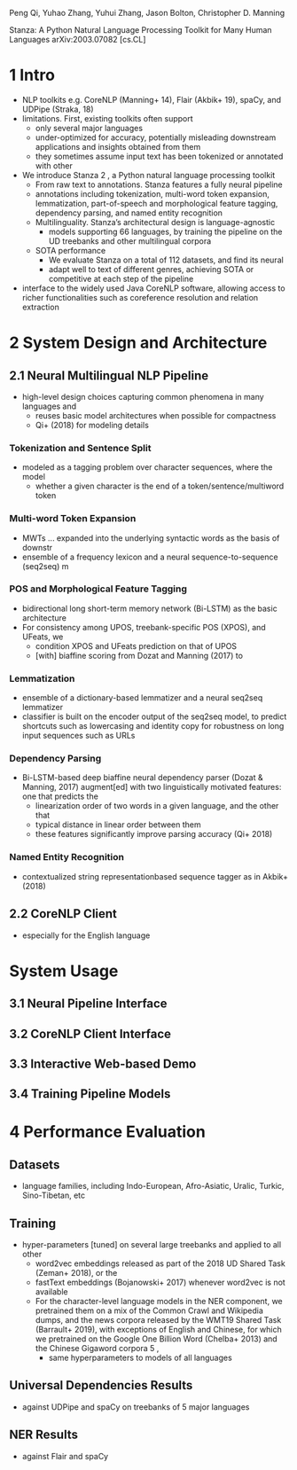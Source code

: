 
Peng Qi, Yuhao Zhang, Yuhui Zhang, Jason Bolton, Christopher D. Manning

Stanza: A Python Natural Language Processing Toolkit for Many Human Languages
arXiv:2003.07082 [cs.CL]

# 1 Intro

* NLP toolkits
  e.g. CoreNLP (Manning+ 14), Flair (Akbik+ 19), spaCy, and UDPipe (Straka, 18)
* limitations. First, existing toolkits often support
  * only several major languages
  * under-optimized for accuracy, potentially misleading downstream
    applications and insights obtained from them
  * they sometimes assume input text has been tokenized or annotated with other
* We introduce Stanza 2 , a Python natural language processing toolkit
  * From raw text to annotations. Stanza features a fully neural pipeline
  * annotations including tokenization, multi-word token expansion,
    lemmatization, part-of-speech and morphological feature tagging, dependency
    parsing, and named entity recognition
  * Multilinguality. Stanza’s architectural design is language-agnostic
    * models supporting 66 languages, by
      training the pipeline on the UD treebanks and other multilingual corpora
  * SOTA performance
    * We evaluate Stanza on a total of 112 datasets, and find its neural
    * adapt well to text of different genres, achieving SOTA or competitive
      at each step of the pipeline
* interface to the widely used Java CoreNLP software, allowing access to richer
  functionalities such as coreference resolution and relation extraction

# 2 System Design and Architecture

## 2.1 Neural Multilingual NLP Pipeline

* high-level design choices capturing common phenomena in many languages and
  * reuses basic model architectures when possible for compactness
  * Qi+ (2018) for modeling details

### Tokenization and Sentence Split

* modeled as a tagging problem over character sequences, where the model
  * whether a given character is the end of a token/sentence/multiword token

### Multi-word Token Expansion

* MWTs ... expanded into the underlying syntactic words as the basis of downstr
* ensemble of a frequency lexicon and a neural sequence-to-sequence (seq2seq) m

### POS and Morphological Feature Tagging

* bidirectional long short-term memory network (Bi-LSTM) as the basic
  architecture
* For consistency among UPOS, treebank-specific POS (XPOS), and UFeats, we
  * condition XPOS and UFeats prediction on that of UPOS
  * [with] biaffine scoring from Dozat and Manning (2017) to

### Lemmatization

* ensemble of a dictionary-based lemmatizer and a neural seq2seq lemmatizer
* classifier is built on the encoder output of the seq2seq model, to predict
  shortcuts such as lowercasing and identity copy
  for robustness on long input sequences such as URLs

### Dependency Parsing

* Bi-LSTM-based deep biaffine neural dependency parser (Dozat & Manning, 2017)
  augment[ed] with two linguistically motivated features: one that predicts the
  * linearization order of two words in a given language, and the other that
  * typical distance in linear order between them
  * these features significantly improve parsing accuracy (Qi+ 2018)

### Named Entity Recognition

* contextualized string representationbased sequence tagger as in Akbik+ (2018)

## 2.2 CoreNLP Client

* especially for the English language

# System Usage

## 3.1 Neural Pipeline Interface

## 3.2 CoreNLP Client Interface

## 3.3 Interactive Web-based Demo

## 3.4 Training Pipeline Models

# 4 Performance Evaluation

## Datasets

* language families, including
  Indo-European, Afro-Asiatic, Uralic, Turkic, Sino-Tibetan, etc

## Training

* hyper-parameters [tuned] on several large treebanks and applied to all other
  * word2vec embeddings released as part of the 2018 UD Shared Task (Zeman+
    2018), or the
  * fastText embeddings (Bojanowski+ 2017) whenever word2vec is not available
  * For the character-level language models in the NER component, we pretrained
    them on a mix of the Common Crawl and Wikipedia dumps, and
    the news corpora released by the WMT19 Shared Task (Barrault+ 2019), with
    exceptions of English and Chinese, for which we pretrained on the Google
    One Billion Word (Chelba+ 2013) and the Chinese Gigaword corpora 5 ,
    * same hyperparameters to models of all languages

## Universal Dependencies Results

* against UDPipe and spaCy on treebanks of 5 major languages

## NER Results

* against Flair and spaCy
